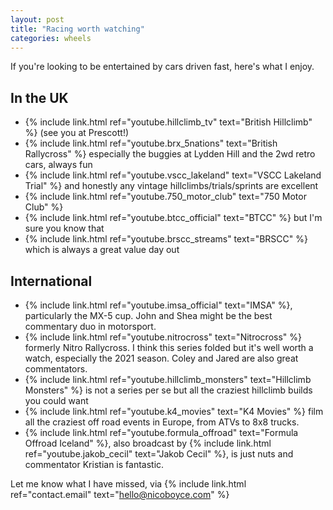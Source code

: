 ```yaml
---
layout: post
title: "Racing worth watching"
categories: wheels
---
```


If you're looking to be entertained by cars driven fast, here's what I enjoy.

## In the UK
* {% include link.html ref="youtube.hillclimb_tv" text="British Hillclimb" %} (see you at Prescott!)
* {% include link.html ref="youtube.brx_5nations" text="British Rallycross" %} especially the buggies at Lydden Hill and the 2wd retro cars, always fun
* {% include link.html ref="youtube.vscc_lakeland" text="VSCC Lakeland Trial" %} and honestly any vintage hillclimbs/trials/sprints are excellent
* {% include link.html ref="youtube.750_motor_club" text="750 Motor Club" %}
* {% include link.html ref="youtube.btcc_official" text="BTCC" %} but I'm sure you know that
* {% include link.html ref="youtube.brscc_streams" text="BRSCC" %} which is always a great value day out

## International
* {% include link.html ref="youtube.imsa_official" text="IMSA" %}, particularly the MX-5 cup. John and Shea might be the best commentary duo in motorsport.
* {% include link.html ref="youtube.nitrocross" text="Nitrocross" %} formerly Nitro Rallycross. I think this series folded but it's well worth a watch, especially the 2021 season. Coley and Jared are also great commentators.
* {% include link.html ref="youtube.hillclimb_monsters" text="Hillclimb Monsters" %} is not a series per se but all the craziest hillclimb builds you could want
* {% include link.html ref="youtube.k4_movies" text="K4 Movies" %} film all the craziest off road events in Europe, from ATVs to 8x8 trucks.
* {% include link.html ref="youtube.formula_offroad" text="Formula Offroad Iceland" %}, also broadcast by {% include link.html ref="youtube.jakob_cecil" text="Jakob Cecil" %}, is just nuts and commentator Kristian is fantastic.

Let me know what I have missed, via {% include link.html ref="contact.email" text="hello@nicoboyce.com" %}